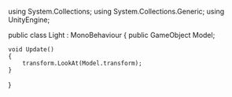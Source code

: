using System.Collections;
using System.Collections.Generic;
using UnityEngine;

public class Light : MonoBehaviour
{
    public GameObject Model;
    
    void Update()
    {
        transform.LookAt(Model.transform);
    }
}
